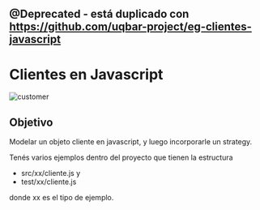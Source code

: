 ## @Deprecated - está duplicado con https://github.com/uqbar-project/eg-clientes-javascript

# Clientes en Javascript

![customer](https://cloud.githubusercontent.com/assets/4549002/17638866/8fea5538-60c3-11e6-8549-6320b3d448ef.png)

## Objetivo
Modelar un objeto cliente en javascript, y luego incorporarle un strategy.

Tenés varios ejemplos dentro del proyecto que tienen la estructura 

* src/xx/cliente.js y
* test/xx/cliente.js 

donde xx es el tipo de ejemplo.
